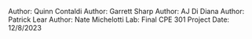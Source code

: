 Author: Quinn Contaldi
Author: Garrett Sharp
Author: AJ Di Diana
Author: Patrick Lear
Author: Nate Michelotti 
Lab: Final CPE 301 Project
Date: 12/8/2023